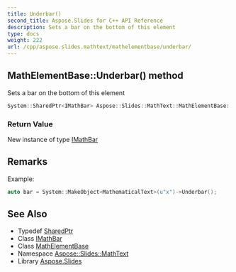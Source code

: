 ```yaml
---
title: Underbar()
second_title: Aspose.Slides for C++ API Reference
description: Sets a bar on the bottom of this element
type: docs
weight: 222
url: /cpp/aspose.slides.mathtext/mathelementbase/underbar/
---
```

## MathElementBase::Underbar() method


Sets a bar on the bottom of this element

```cpp
System::SharedPtr<IMathBar> Aspose::Slides::MathText::MathElementBase::Underbar() override
```


### Return Value

New instance of type [IMathBar](../../imathbar/)
## Remarks



Example: 
```cpp
auto bar = System::MakeObject<MathematicalText>(u"x")->Underbar();
```

## See Also

* Typedef [SharedPtr](../../system/sharedptr/)
* Class [IMathBar](../imathbar/)
* Class [MathElementBase](./)
* Namespace [Aspose::Slides::MathText](../)
* Library [Aspose.Slides](../../)